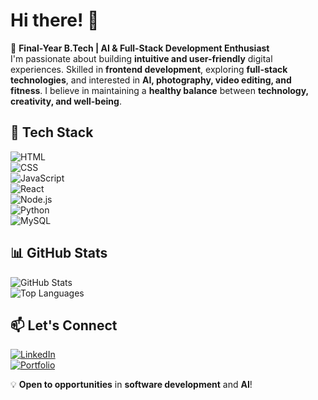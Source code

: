 # Hi there! 👋  

🚀 **Final-Year B.Tech | AI & Full-Stack Development Enthusiast**  
I'm passionate about building **intuitive and user-friendly** digital experiences. Skilled in **frontend development**, exploring **full-stack technologies**, and interested in **AI, photography, video editing, and fitness**. I believe in maintaining a **healthy balance** between **technology, creativity, and well-being**.  

## 🔹 Tech Stack  
![HTML](https://img.shields.io/badge/HTML-E34F26?style=for-the-badge&logo=html5&logoColor=white)  
![CSS](https://img.shields.io/badge/CSS-1572B6?style=for-the-badge&logo=css3&logoColor=white)  
![JavaScript](https://img.shields.io/badge/JavaScript-F7DF1E?style=for-the-badge&logo=javascript&logoColor=black)  
![React](https://img.shields.io/badge/React-61DAFB?style=for-the-badge&logo=react&logoColor=black)  
![Node.js](https://img.shields.io/badge/Node.js-339933?style=for-the-badge&logo=nodedotjs&logoColor=white)  
![Python](https://img.shields.io/badge/Python-3776AB?style=for-the-badge&logo=python&logoColor=white)  
![MySQL](https://img.shields.io/badge/MySQL-4479A1?style=for-the-badge&logo=mysql&logoColor=white)  

## 📊 GitHub Stats  
![GitHub Stats](https://github-readme-stats.vercel.app/api?username=ammaradil20&show_icons=true&theme=radical)  
![Top Languages](https://github-readme-stats.vercel.app/api/top-langs/?username=your-username&layout=compact&theme=tokyonight)  

## 📫 Let's Connect  
[![LinkedIn](https://img.shields.io/badge/LinkedIn-blue?style=for-the-badge&logo=linkedin)](https://www.linkedin.com/in/ammar-adil-33663122b)  
[![Portfolio](https://img.shields.io/badge/Portfolio-000?style=for-the-badge&logo=vercel&logoColor=white)](https://yourportfolio.com)  

💡 **Open to opportunities** in **software development** and **AI**!  


<!--
**ammaradil20/ammaradil20** is a ✨ _special_ ✨ repository because its `README.md` (this file) appears on your GitHub profile.

Here are some ideas to get you started:

- 🔭 I’m currently working on ...
- 🌱 I’m currently learning ...
- 👯 I’m looking to collaborate on ...
- 🤔 I’m looking for help with ...
- 💬 Ask me about ...
- 📫 How to reach me: ...
- 😄 Pronouns: ...
- ⚡ Fun fact: ...
-->
